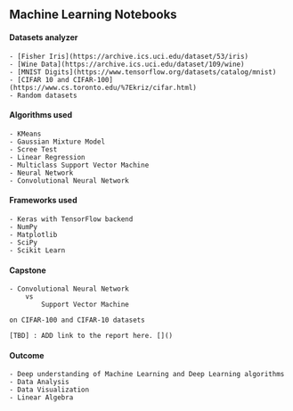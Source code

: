 ## **Machine Learning Notebooks**

#### **Datasets analyzer**

	- [Fisher Iris](https://archive.ics.uci.edu/dataset/53/iris)
	- [Wine Data](https://archive.ics.uci.edu/dataset/109/wine)
	- [MNIST Digits](https://www.tensorflow.org/datasets/catalog/mnist)
	- [CIFAR 10 and CIFAR-100](https://www.cs.toronto.edu/%7Ekriz/cifar.html)
	- Random datasets

#### **Algorithms used**

	- KMeans
	- Gaussian Mixture Model
	- Scree Test
	- Linear Regression
	- Multiclass Support Vector Machine
	- Neural Network
	- Convolutional Neural Network

#### **Frameworks used**

	- Keras with TensorFlow backend
	- NumPy
	- Matplotlib
	- SciPy
	- Scikit Learn

#### **Capstone**

	- Convolutional Neural Network 
		vs 
			Support Vector Machine

	on CIFAR-100 and CIFAR-10 datasets

	[TBD] : ADD link to the report here. []()

#### **Outcome**
	- Deep understanding of Machine Learning and Deep Learning algorithms
	- Data Analysis
	- Data Visualization
	- Linear Algebra
